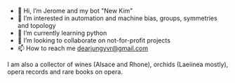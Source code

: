 - 👋 Hi, I’m Jerome and my bot "New Kim"
- 👀 I’m interested in automation and machine bias, groups, symmetries and topology
- 🌱 I’m currently learning python
- 💞️ I’m looking to collaborate on not-for-profit projects
- 📫 How to reach me dearjungyvr@gmail.com

I am also a collector of wines (Alsace and Rhone), orchids (Laeiinea mostly), opera records and rare books on opera.

<!---
monsieurcoco/monsieurcoco is a ✨ special ✨ repository because its `README.md` (this file) appears on your GitHub profile.
You can click the Preview link to take a look at your changes.
--->
